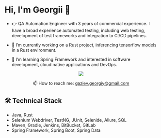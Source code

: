 # Hi, I'm Georgii 👋
- 👉 QA Automation Engineer with 3 years of commercial experience. I have a broad experience automated testing, including web testing, development of test frameworks and integration to CI/CD pipelines.

- 🔭 I’m currently working on a Rust project, inferencing tensorflow models in a Rust environment.
  
- 🌱 I’m learning Spring Framework and interested in software development, cloud native applications and DevOps.

<p align='center'>
   <a href="https://www.linkedin.com/in/georgii-gaziev-0440aa1b0">
       <img src="https://img.shields.io/badge/linkedin-%230077B5.svg?&style=for-the-badge&logo=linkedin&logoColor=white"/>
   </a>
<p align='center'>
   📫 How to reach me: <a href='mailto:gaziev.georgiy@gmail.com'>gaziev.georgiy@gmail.com</a>
</p>

## 🛠 Technical Stack
*   Java, Rust
*   Selenium Webdriver, TestNG, JUnit, Selenide, Allure, SQL
*   Maven, Gradle, Jenkins, BitBucket, GitLab
*   Spring Framework, Spring Boot, Spring Data
<!--
**GeorgeGaziev/GeorgeGaziev** is a ✨ _special_ ✨ repository because its `README.md` (this file) appears on your GitHub profile.

Here are some ideas to get you started:

- 🔭 I’m currently working on ...
- 🌱 I’m currently learning ...
- 👯 I’m looking to collaborate on ...
- 🤔 I’m looking for help with ...
- 💬 Ask me about ...
- 📫 How to reach me: ...
- 😄 Pronouns: ...
- ⚡ Fun fact: ...
-->
